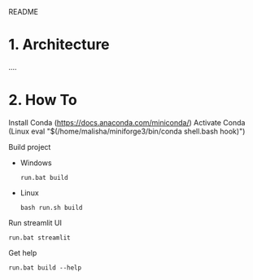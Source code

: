 README


# 1. Architecture

....

# 2. How To

Install Conda (https://docs.anaconda.com/miniconda/)
Activate Conda (Linux eval "$(/home/malisha/miniforge3/bin/conda shell.bash hook)")

Build project

* Windows
    ```
    run.bat build
    ```
* Linux
    ```
    bash run.sh build
    ```

Run streamlit UI

```
run.bat streamlit
```

Get help

```
run.bat build --help
```
